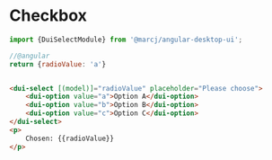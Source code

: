 <h1>Checkbox</h1>

```typescript
import {DuiSelectModule} from '@marcj/angular-desktop-ui';
```


```javascript
//@angular
return {radioValue: 'a'}
```

```html

<dui-select [(model)]="radioValue" placeholder="Please choose">
    <dui-option value="a">Option A</dui-option>
    <dui-option value="b">Option B</dui-option>
    <dui-option value="c">Option C</dui-option>
</dui-select>
<p>
    Chosen: {{radioValue}}
</p>
```
